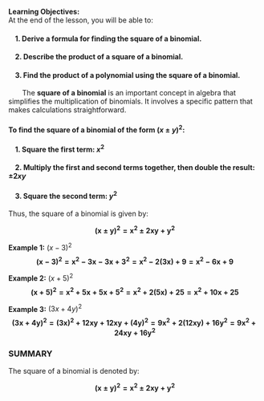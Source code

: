 **Learning Objectives:**  
At the end of the lesson, you will be able to:

#### &nbsp;&nbsp;&nbsp; 1. Derive a formula for finding the square of a binomial.
#### &nbsp;&nbsp;&nbsp; 2. Describe the product of a square of a binomial.
#### &nbsp;&nbsp;&nbsp; 3. Find the product of a polynomial using the square of a binomial.

&nbsp;&nbsp;&nbsp;&nbsp;&nbsp;&nbsp; The **square of a binomial** is an important concept in algebra that simplifies the multiplication of binomials. It involves a specific pattern that makes calculations straightforward.

#### To find the square of a binomial of the form $(x \pm y)^2$:

#### &nbsp;&nbsp;&nbsp; 1. Square the first term: $x^2$
#### &nbsp;&nbsp;&nbsp; 2. Multiply the first and second terms together, then double the result: $\pm 2xy$
#### &nbsp;&nbsp;&nbsp; 3. Square the second term: $y^2$

Thus, the square of a binomial is given by:

$$
\mathbf{(x \pm y)^2 = x^2 \pm 2xy + y^2}
$$

**Example 1:** $(x - 3)^2$  
$$
\mathbf{(x - 3)^2 = x^2 - 3x - 3x + 3^2 = x^2 - 2(3x) + 9 = x^2 - 6x + 9}
$$

**Example 2:** $(x + 5)^2$  
$$
\mathbf{(x + 5)^2 = x^2 + 5x + 5x + 5^2 = x^2 + 2(5x) + 25 = x^2 + 10x + 25}
$$

**Example 3:** $(3x + 4y)^2$  
$$
\mathbf{(3x + 4y)^2 = (3x)^2 + 12xy + 12xy + (4y)^2 = 9x^2 + 2(12xy) + 16y^2 = 9x^2 + 24xy + 16y^2}
$$

### **SUMMARY**

The square of a binomial is denoted by:

$$
\mathbf{(x \pm y)^2 = x^2 \pm 2xy + y^2}
$$
